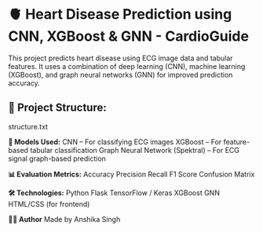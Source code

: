 # 🫀 Heart Disease Prediction using CNN, XGBoost & GNN - CardioGuide
This project predicts heart disease using ECG image data and tabular features. It uses a combination of deep learning (CNN), machine learning (XGBoost), and graph neural networks (GNN) for improved prediction accuracy.

## 📁 Project Structure:
structure.txt

**🧠 Models Used:**
CNN – For classifying ECG images
XGBoost – For feature-based tabular classification
Graph Neural Network (Spektral) – For ECG signal graph-based prediction

**📊 Evaluation Metrics:**
Accuracy
Precision
Recall
F1 Score
Confusion Matrix

**🛠 Technologies:**
Python
Flask
TensorFlow / Keras
XGBoost
GNN
HTML/CSS (for frontend)

**🙋‍♂️ Author**
Made by Anshika Singh
